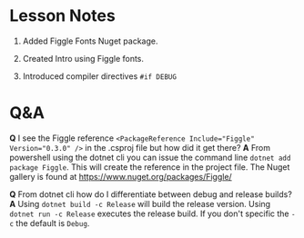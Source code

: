 # Lesson Notes

1. Added Figgle Fonts Nuget package.

2. Created Intro using Figgle fonts.

3. Introduced compiler directives `#if DEBUG`

# Q&A

**Q** I see the Figgle reference `<PackageReference Include="Figgle" Version="0.3.0" />` in the .csproj file but how did it get there?
**A** From powershell using the dotnet cli you can issue the command line `dotnet add package Figgle`.  This will create the reference in the project file.  The Nuget gallery is found at https://www.nuget.org/packages/Figgle/
  
**Q** From dotnet cli how do I differentiate between debug and release builds?
**A** Using `dotnet build -c Release` will build the release version.  Using `dotnet run -c Release` executes the release build.  If you don't specific the `-c` the default is `Debug`.

